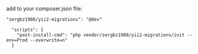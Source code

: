 add to your composer.json file:


    "zergbz1988/yii2-migrations": "@dev"

      "scripts": {
        "post-install-cmd": "php vendor/zergbz1988/yii2-migrations/init --env=Prod --overwrite=n"
      }
